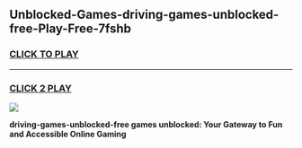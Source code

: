 
## Unblocked-Games-driving-games-unblocked-free-Play-Free-7fshb
<h3>
<a href="https://premium76.site?title=driving-games-unblocked-free&ref=17A">CLICK TO PLAY</a></h3>
<hr>

<h3>
<a href="https://premium76.site?title=driving-games-unblocked-free&ref=17A">CLICK 2 PLAY</a>
  
</h3>

<a href="https://premium76.site?title=driving-games-unblocked-free&ref=17A"><img src="https://clearcache.store/games.png"></a>


**driving-games-unblocked-free games unblocked: Your Gateway to Fun and Accessible Online Gaming**
